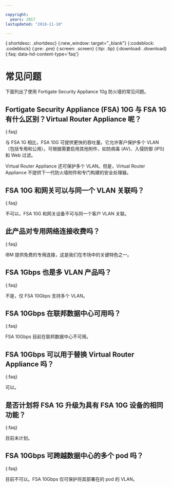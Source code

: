 ```yaml
---

copyright:
  years: 2017
lastupdated: "2018-11-10"

---
```


{:shortdesc: .shortdesc}
{:new_window: target="_blank"}
{:codeblock: .codeblock}
{:pre: .pre}
{:screen: .screen}
{:tip: .tip}
{:download: .download}
{:faq: data-hd-content-type='faq'}

# 常见问题
下面列出了使用 Fortigate Security Appliance 10g 防火墙的常见问题。

## Fortigate Security Appliance (FSA) 10G 与 FSA 1G 有什么区别？Virtual Router Appliance 呢？
{:faq}

与 FSA 1G 相比，FSA 10G 可提供更快的吞吐量。它允许客户保护多个 VLAN（包括专用和公用）。可根据需要启用其他附件，如防病毒 (AV)、入侵防御 (IPS) 和 Web 过滤。

Virtual Router Appliance 还可保护多个 VLAN。但是，Virtual Router Appliance 不提供下一代防火墙附件和专门构建的安全处理器。

## FSA 10G 和网关可以与同一个 VLAN 关联吗？
{:faq}

不可以，FSA 10G 和网关设备不可与同一个客户 VLAN 关联。

## 此产品对专用网络连接收费吗？
{:faq}

IBM 提供免费的专用连接，这是我们在市场中的关键特色之一。

## FSA 1Gbps 也是多 VLAN 产品吗？
{:faq}

不是，仅 FSA 10Gbps 支持多个 VLAN。

## FSA 10Gbps 在联邦数据中心可用吗？
{:faq}

FSA 10Gbps 目前在联邦数据中心不可用。

## FSA 10Gbps 可以用于替换 Virtual Router Appliance 吗？
{:faq}

可以。

## 是否计划将 FSA 1G 升级为具有 FSA 10G 设备的相同功能？
{:faq}

目前未计划。

## FSA 10Gbps 可跨越数据中心的多个 pod 吗？
{:faq}

目前不可以。FSA 10Gbps 仅可保护将其部署在的 pod 的 VLAN。
